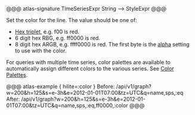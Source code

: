 
@@@ atlas-signature
TimeSeriesExpr
String
-->
StyleExpr
@@@

Set the color for the line. The value should be one of:

* [Hex triplet](http://en.wikipedia.org/wiki/Web_colors#Hex_triplet), e.g. f00 is red.
* 6 digit hex RBG, e.g. ff0000 is red.
* 8 digit hex ARGB, e.g. ffff0000 is red. The first byte is the [alpha](alpha.md)
  setting to use with the color.

For queries with multiple time series, color palettes are available to automatically assign
different colors to the various series. See [Color Palettes](../../api/graph/color-palettes.md).

@@@ atlas-example { hilite=:color }
Before: /api/v1/graph?w=200&h=125&s=e-3h&e=2012-01-01T07:00&tz=UTC&q=name,sps,:eq
After: /api/v1/graph?w=200&h=125&s=e-3h&e=2012-01-01T07:00&tz=UTC&q=name,sps,:eq,ff0000,:color
@@@

